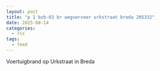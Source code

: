 ```yaml
---
layout: post
title: "p 1 bzb-03 br wegvervoer urkstraat breda 205332"
date: 2025-08-14
categories: 
  - rss
tags: 
  - feed
---
```


Voertuigbrand op Urkstraat in Breda

